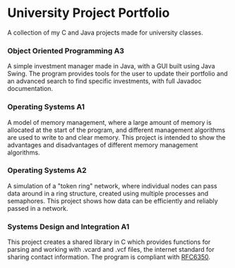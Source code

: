 # University Project Portfolio
A collection of my C and Java projects made for university classes.

### Object Oriented Programming A3
A simple investment manager made in Java, with a GUI built using Java Swing. The program provides tools for the user to update their portfolio and an advanced search to find specific investments, with full Javadoc documentation.

### Operating Systems A1
A model of memory management, where a large amount of memory is allocated at the start of the program, and different management algorithms are used to write to and clear memory. This project is intended to show the advantages and disadvantages of different memory management algorithms.

### Operating Systems A2
A simulation of a "token ring" network, where individual nodes can pass data around in a ring structure, created using multiple processes and semaphores. This project shows how data can be efficiently and reliably passed in a network.

### Systems Design and Integration A1
This project creates a shared library in C which provides functions for parsing and working with .vcard and .vcf files, the internet standard for sharing contact information. The program is compliant with [RFC6350](https://datatracker.ietf.org/doc/html/rfc6350).
